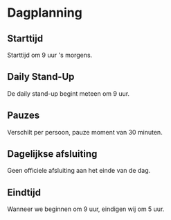 # Dagplanning

## Starttijd
Starttijd om 9 uur 's morgens.

## Daily Stand-Up
De daily stand-up begint meteen om 9 uur.

## Pauzes
Verschilt per persoon, pauze moment van 30 minuten.

## Dagelijkse afsluiting
Geen officiele afsluiting aan het einde van de dag.

## Eindtijd
Wanneer we beginnen om 9 uur, eindigen wij om 5 uur.
